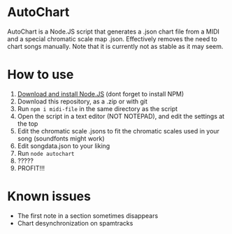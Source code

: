 # AutoChart
AutoChart is a Node.JS script that generates a .json chart file from a MIDI and a special chromatic scale map .json. Effectively removes the need to chart songs manually.
Note that it is currently not as stable as it may seem.
# How to use
1. [Download and install Node.JS](https://nodejs.org/) (dont forget to install NPM)
2. Download this repository, as a .zip or with git
3. Run `npm i midi-file` in the same directory as the script
4. Open the script in a text editor (NOT NOTEPAD), and edit the settings at the top
5. Edit the chromatic scale .jsons to fit the chromatic scales used in your song (soundfonts might work)
6. Edit songdata.json to your liking
7. Run `node autochart`
8. ?????
9. PROFIT!!!
# Known issues
* The first note in a section sometimes disappears
* Chart desynchronization on spamtracks
